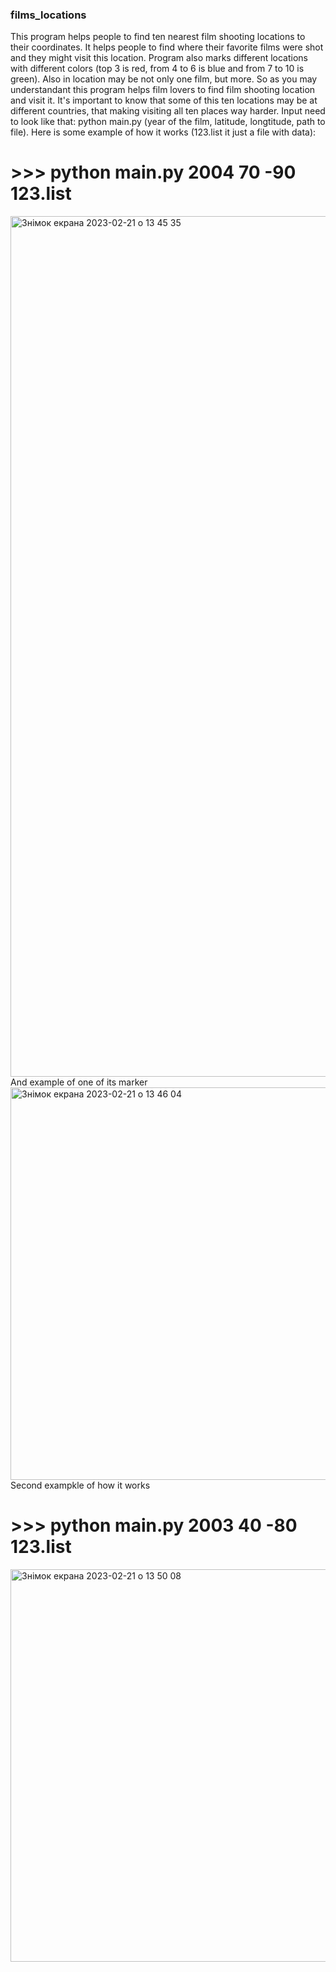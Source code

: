 ### films_locations

  This program helps people to find ten nearest film shooting locations to their coordinates. It helps people to find where their favorite films were shot and they might visit this location. Program also marks different locations with different colors (top 3 is red, from 4 to 6 is blue and from 7 to 10 is green). Also in location may be not only one film, but more. 
  So as you may understandant this program helps film lovers to find film shooting location and visit it. It's important to know that some of this ten locations may be at different countries, that making visiting all ten places way harder.
  Input need to look like that: python main.py (year of the film, latitude, longtitude, path to file). Here is some example of how it works (123.list it just a file with data):
#  >>> python main.py 2004 70 -90 123.list
  <img width="1377" alt="Знімок екрана 2023-02-21 о 13 45 35" src="https://user-images.githubusercontent.com/116552588/220336544-6b972899-947a-423e-aa79-45fed8c7c31e.png">
  And example of one of its marker
<img width="628" alt="Знімок екрана 2023-02-21 о 13 46 04" src="https://user-images.githubusercontent.com/116552588/220336629-e2e232aa-8a40-4a6a-8f57-c0f857500fcb.png">
Second exampkle of how it works

#  >>> python main.py 2003 40 -80 123.list
<img width="628" alt="Знімок екрана 2023-02-21 о 13 50 08" src="https://user-images.githubusercontent.com/116552588/220337311-5e72bf0a-c891-4e9e-9285-9a859a335f02.png">
